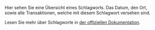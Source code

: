 Hier sehen Sie eine Übersicht eines Schlagworts. Das Datum, den Ort, sowie alle Transaktionen, welche mit diesem Schlagwort versehen sind.

Lesen Sie mehr über Schlagworte in [der offiziellen Dokumentation](https://firefly-iii.readthedocs.io/en/latest/concepts/tags.html).